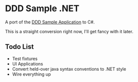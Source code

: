 DDD Sample .NET
===============

A port of the [DDD Sample Application](http://dddsample.sourceforge.net/) to C#.

This is a straight conversion right now, I'll get fancy with it later.


Todo List
---------

* Test fixtures
* UI Applications
* Convert held-over java syntax conventions to .NET style
* Wire everything up


